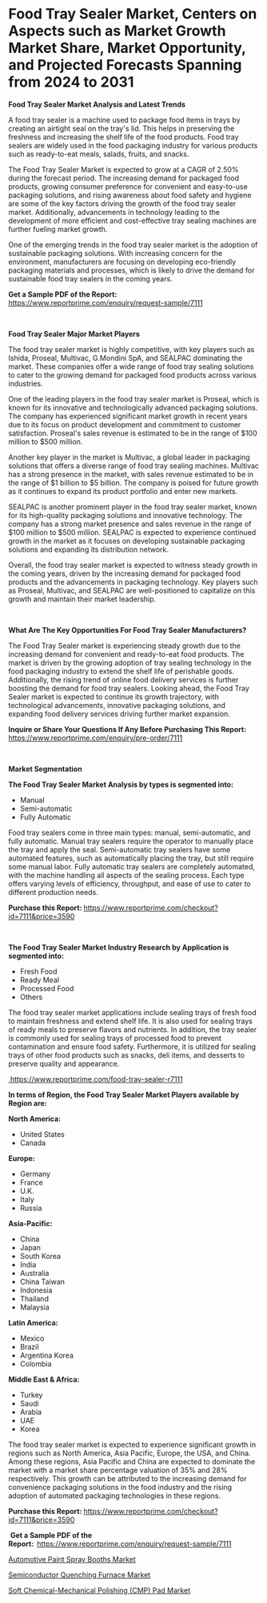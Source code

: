 <p><h1>Food Tray Sealer Market, Centers on Aspects such as Market Growth Market Share, Market Opportunity, and Projected Forecasts Spanning from 2024 to 2031</h1></p><p><strong>Food Tray Sealer Market Analysis and Latest Trends</strong></p>
<p><p>A food tray sealer is a machine used to package food items in trays by creating an airtight seal on the tray's lid. This helps in preserving the freshness and increasing the shelf life of the food products. Food tray sealers are widely used in the food packaging industry for various products such as ready-to-eat meals, salads, fruits, and snacks.</p><p>The Food Tray Sealer Market is expected to grow at a CAGR of 2.50% during the forecast period. The increasing demand for packaged food products, growing consumer preference for convenient and easy-to-use packaging solutions, and rising awareness about food safety and hygiene are some of the key factors driving the growth of the food tray sealer market. Additionally, advancements in technology leading to the development of more efficient and cost-effective tray sealing machines are further fueling market growth.</p><p>One of the emerging trends in the food tray sealer market is the adoption of sustainable packaging solutions. With increasing concern for the environment, manufacturers are focusing on developing eco-friendly packaging materials and processes, which is likely to drive the demand for sustainable food tray sealers in the coming years.</p></p>
<p><strong>Get a Sample PDF of the Report:&nbsp;</strong> <a href="https://www.reportprime.com/enquiry/request-sample/7111">https://www.reportprime.com/enquiry/request-sample/7111</a></p>
<p>&nbsp;</p>
<p><strong>Food Tray Sealer Major Market Players</strong></p>
<p><p>The food tray sealer market is highly competitive, with key players such as Ishida, Proseal, Multivac, G.Mondini SpA, and SEALPAC dominating the market. These companies offer a wide range of food tray sealing solutions to cater to the growing demand for packaged food products across various industries.</p><p>One of the leading players in the food tray sealer market is Proseal, which is known for its innovative and technologically advanced packaging solutions. The company has experienced significant market growth in recent years due to its focus on product development and commitment to customer satisfaction. Proseal's sales revenue is estimated to be in the range of $100 million to $500 million.</p><p>Another key player in the market is Multivac, a global leader in packaging solutions that offers a diverse range of food tray sealing machines. Multivac has a strong presence in the market, with sales revenue estimated to be in the range of $1 billion to $5 billion. The company is poised for future growth as it continues to expand its product portfolio and enter new markets.</p><p>SEALPAC is another prominent player in the food tray sealer market, known for its high-quality packaging solutions and innovative technology. The company has a strong market presence and sales revenue in the range of $100 million to $500 million. SEALPAC is expected to experience continued growth in the market as it focuses on developing sustainable packaging solutions and expanding its distribution network.</p><p>Overall, the food tray sealer market is expected to witness steady growth in the coming years, driven by the increasing demand for packaged food products and the advancements in packaging technology. Key players such as Proseal, Multivac, and SEALPAC are well-positioned to capitalize on this growth and maintain their market leadership.</p></p>
<p>&nbsp;</p>
<p><strong>What Are The Key Opportunities For Food Tray Sealer Manufacturers?</strong></p>
<p><p>The Food Tray Sealer market is experiencing steady growth due to the increasing demand for convenient and ready-to-eat food products. The market is driven by the growing adoption of tray sealing technology in the food packaging industry to extend the shelf life of perishable goods. Additionally, the rising trend of online food delivery services is further boosting the demand for food tray sealers. Looking ahead, the Food Tray Sealer market is expected to continue its growth trajectory, with technological advancements, innovative packaging solutions, and expanding food delivery services driving further market expansion.</p></p>
<p><strong>Inquire or Share Your Questions If Any Before Purchasing This Report:</strong> <a href="https://www.reportprime.com/enquiry/pre-order/7111">https://www.reportprime.com/enquiry/pre-order/7111</a></p>
<p>&nbsp;</p>
<p><strong>Market Segmentation</strong></p>
<p><strong>The Food Tray Sealer Market Analysis by types is segmented into:</strong></p>
<p><ul><li>Manual</li><li>Semi-automatic</li><li>Fully Automatic</li></ul></p>
<p><p>Food tray sealers come in three main types: manual, semi-automatic, and fully automatic. Manual tray sealers require the operator to manually place the tray and apply the seal. Semi-automatic tray sealers have some automated features, such as automatically placing the tray, but still require some manual labor. Fully automatic tray sealers are completely automated, with the machine handling all aspects of the sealing process. Each type offers varying levels of efficiency, throughput, and ease of use to cater to different production needs.</p></p>
<p><strong>Purchase this Report:&nbsp;</strong><a href="https://www.reportprime.com/checkout?id=7111&price=3590">https://www.reportprime.com/checkout?id=7111&price=3590</a></p>
<p>&nbsp;</p>
<p><strong>The Food Tray Sealer Market Industry Research by Application is segmented into:</strong></p>
<p><ul><li>Fresh Food</li><li>Ready Meal</li><li>Processed Food</li><li>Others</li></ul></p>
<p><p>The food tray sealer market applications include sealing trays of fresh food to maintain freshness and extend shelf life. It is also used for sealing trays of ready meals to preserve flavors and nutrients. In addition, the tray sealer is commonly used for sealing trays of processed food to prevent contamination and ensure food safety. Furthermore, it is utilized for sealing trays of other food products such as snacks, deli items, and desserts to preserve quality and appearance.</p></p>
<p><a href="https://www.reportprime.com/food-tray-sealer-r7111">&nbsp;https://www.reportprime.com/food-tray-sealer-r7111</a></p>
<p><strong>In terms of Region, the Food Tray Sealer Market Players available by Region are:</strong></p>
<p>
    <p> <strong> North America: </strong>
        <ul>
            <li>United States</li>
            <li>Canada</li>
        </ul>
        </p> 
    <p> <strong> Europe: </strong>
        <ul>
            <li>Germany</li>
            <li>France</li>
            <li>U.K.</li>
            <li>Italy</li>
            <li>Russia</li>
        </ul>
        </p> 
    <p> <strong> Asia-Pacific: </strong>
        <ul>
            <li>China</li>
            <li>Japan</li>
            <li>South Korea</li>
            <li>India</li>
            <li>Australia</li>
            <li>China Taiwan</li>
            <li>Indonesia</li>
            <li>Thailand</li>
            <li>Malaysia</li>
        </ul>
        </p> 
    <p> <strong> Latin America: </strong>
        <ul>
            <li>Mexico</li>
            <li>Brazil</li>
            <li>Argentina Korea</li>
            <li>Colombia</li>
        </ul>
        </p> 
    <p> <strong> Middle East & Africa: </strong>
        <ul>
            <li>Turkey</li>
            <li>Saudi</li>
            <li>Arabia</li>
            <li>UAE</li>
            <li>Korea</li>
        </ul>
    </p>
    </p>
<p><p>The food tray sealer market is expected to experience significant growth in regions such as North America, Asia Pacific, Europe, the USA, and China. Among these regions, Asia Pacific and China are expected to dominate the market with a market share percentage valuation of 35% and 28% respectively. This growth can be attributed to the increasing demand for convenience packaging solutions in the food industry and the rising adoption of automated packaging technologies in these regions.</p></p>
<p><strong>Purchase this Report: </strong><a href="https://www.reportprime.com/checkout?id=7111&price=3590">https://www.reportprime.com/checkout?id=7111&price=3590</a></p>
<p>&nbsp;<strong>Get a Sample PDF of the Report:&nbsp;&nbsp;</strong><a href="https://www.reportprime.com/enquiry/request-sample/7111">https://www.reportprime.com/enquiry/request-sample/7111</a></p>
<p><strong></strong></p>
<p><p><a href="https://github.com/RichRobinson5/Market-Research-Report-List-5/blob/main/automotive-paint-spray-booths-market.md">Automotive Paint Spray Booths Market</a></p><p><a href="https://www.linkedin.com/pulse/semiconductor-quenching-furnace-market-share-amp-new-trends-analysis-i7ptc?trackingId=o9jFEknlj2qhnY%2BPsAmEqQ%3D%3D">Semiconductor Quenching Furnace Market</a></p><p><a href="https://www.linkedin.com/pulse/soft-chemical-mechanical-polishing-cmp-pad-market-provides-comprehensive-akdmc?trackingId=KNgysNSBE4%2Bf3OKW4prKZg%3D%3D">Soft Chemical-Mechanical Polishing (CMP) Pad Market</a></p></p>